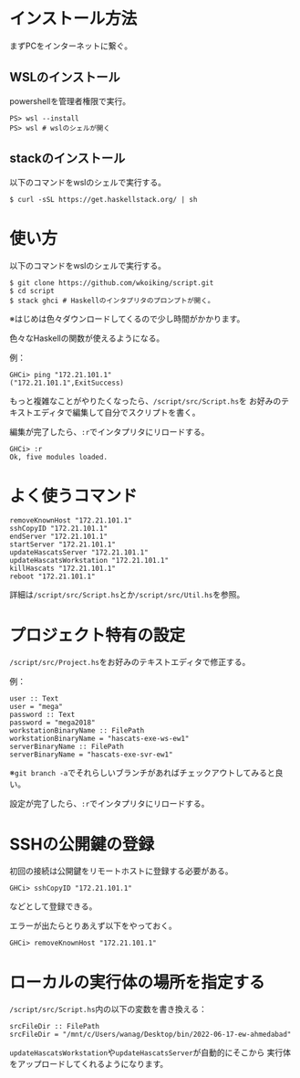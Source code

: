 ﻿# インストール方法

まずPCをインターネットに繋ぐ。

## WSLのインストール

powershellを管理者権限で実行。

~~~
PS> wsl --install
PS> wsl # wslのシェルが開く
~~~

## stackのインストール

以下のコマンドをwslのシェルで実行する。

~~~
$ curl -sSL https://get.haskellstack.org/ | sh
~~~

# 使い方

以下のコマンドをwslのシェルで実行する。

~~~
$ git clone https://github.com/wkoiking/script.git
$ cd script
$ stack ghci # Haskellのインタプリタのプロンプトが開く。
~~~
※はじめは色々ダウンロードしてくるので少し時間がかかります。

色々なHaskellの関数が使えるようになる。

例：

~~~
GHCi> ping "172.21.101.1"
("172.21.101.1",ExitSuccess)
~~~

もっと複雑なことがやりたくなったら、`/script/src/Script.hs`を
お好みのテキストエディタで編集して自分でスクリプトを書く。

編集が完了したら、`:r`でインタプリタにリロードする。

~~~
GHCi> :r
Ok, five modules loaded.
~~~

# よく使うコマンド

~~~
removeKnownHost "172.21.101.1"
sshCopyID "172.21.101.1"
endServer "172.21.101.1"
startServer "172.21.101.1"
updateHascatsServer "172.21.101.1"
updateHascatsWorkstation "172.21.101.1"
killHascats "172.21.101.1"
reboot "172.21.101.1"
~~~

詳細は`/script/src/Script.hs`とか`/script/src/Util.hs`を参照。


# プロジェクト特有の設定

`/script/src/Project.hs`をお好みのテキストエディタで修正する。

例：

~~~
user :: Text
user = "mega"
password :: Text
password = "mega2018"
workstationBinaryName :: FilePath
workstationBinaryName = "hascats-exe-ws-ew1"
serverBinaryName :: FilePath
serverBinaryName = "hascats-exe-svr-ew1"
~~~

※`git branch -a`でそれらしいブランチがあればチェックアウトしてみると良い。

設定が完了したら、`:r`でインタプリタにリロードする。

# SSHの公開鍵の登録

初回の接続は公開鍵をリモートホストに登録する必要がある。

~~~
GHCi> sshCopyID "172.21.101.1"
~~~

などとして登録できる。

エラーが出たらとりあえず以下をやっておく。

~~~
GHCi> removeKnownHost "172.21.101.1"
~~~

# ローカルの実行体の場所を指定する

`/script/src/Script.hs`内の以下の変数を書き換える：

~~~
srcFileDir :: FilePath
srcFileDir = "/mnt/c/Users/wanag/Desktop/bin/2022-06-17-ew-ahmedabad"
~~~

`updateHascatsWorkstation`や`updateHascatsServer`が自動的にそこから
実行体をアップロードしてくれるようになります。
